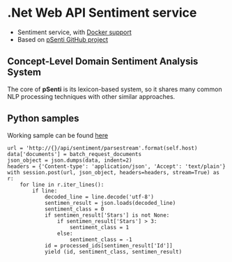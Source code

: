 # .Net Web API Sentiment service

* Sentiment service, with [Docker support](https://hub.docker.com/r/wikiled/sentiment/)
* Based on [pSenti GitHub project](https://github.com/AndMu/Wikiled.Sentiment)

## Concept-Level Domain Sentiment Analysis System

The core of **pSenti** is its lexicon-based system, so it shares many common NLP processing techniques with other similar approaches.

## Python samples

Working sample can be found [here](src/Python.Client/TestService.py)

```
url = 'http://{}/api/sentiment/parsestream'.format(self.host)
data['documents'] = batch_request_documents
json_object = json.dumps(data, indent=2)
headers = {'Content-type': 'application/json', 'Accept': 'text/plain'}
with session.post(url, json_object, headers=headers, stream=True) as r:
	for line in r.iter_lines():                    
		if line:
			decoded_line = line.decode('utf-8')
			sentimen_result = json.loads(decoded_line)
			sentiment_class = 0
			if sentimen_result['Stars'] is not None:
				if sentimen_result['Stars'] > 3:
					sentiment_class = 1
				else:
					sentiment_class = -1
			id = processed_ids[sentimen_result['Id']]
			yield (id, sentiment_class, sentimen_result)
```
